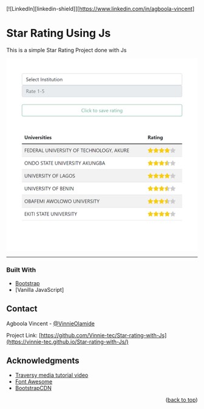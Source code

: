 [![LinkedIn][linkedin-shield]][https://www.linkedin.com/in/agboola-vincent]

Star Rating Using Js
============

This is a simple Star Rating Project done with Js

![Preview](Preview/preview.png)

---


### Built With

* [Bootstrap](https://getbootstrap.com)
* [Vanilla JavaScript]


## Contact

Agboola Vincent - [@VinnieOlamide](https://www.twitter.com/VinnieOlamide)

Project Link: [https://github.com/Vinnie-tec/Star-rating-with-Js](https://vinnie-tec.github.io/Star-rating-with-Js/)


## Acknowledgments

* [Traversy media tutorial video](https://youtu.be/u3rylF3y3og)
* [Font Awesome](https://fontawesome.com)
* [BootstrapCDN](https://www.bootstrapcdn.com/?msclkid=f346dca5c7ab11ecb62d4509346f3c64)

<p align="right">(<a href="#top">back to top</a>)</p>
